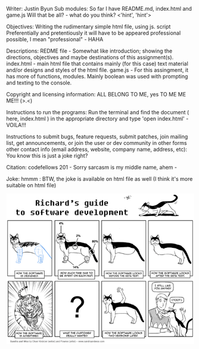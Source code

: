 
Writer: 
	Justin Byun
Sub modules: 
	So far I have README.md, index.html and game.js
	Will that be all? - what do you think? <'hint', 'hint'>

Objectives:
	Writing the rudimentary simple html file, using js. script
	Preferentially and pretentiously it will have to be appeared professional possible, I mean
	"professional" - HAHA
	
Descriptions:
	REDME file - Somewhat like introduction; showing the directions, objectives and maybe destinations of this assignment(s).
	index.html - main html file that contains mainly (for this case) text material and/or designs and styles of the html file.
	game.js - For this assingment, it has more of functions, modules.  Mainly boolean was used with prompting and texting to the console. 

Copyright and licensing information:
	ALL BELONG TO ME, yes TO ME ME ME!!! (>.<)

Instructions to run the programs:
	Run the terminal and  find the document ( here, index.html ) in the appropriate directory and type 'open index.html' -VOILA!!!


Instructions to submit bugs, feature requests, submit patches, join mailing list, get announcements, or join the user or dev community in other forms
other contact info (email address, website, company name, address, etc):
	You know this is just a joke right?

Citation:
	codefellows 201
	- Sorry sarcasm is my middle name, ahem -

Joke: hmmm
	: BTW, the joke is available on html file as well (I think it's more suitable on html file)
	
<img src="lol.png"/>

